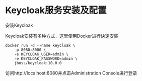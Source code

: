 # Keycloak服务安装及配置

安装Keycloak

Keycloak安装有多种方式，这里使用Docker进行快速安装

```
docker run -d --name keycloak \
    -p 8080:8080 \
    -e KEYCLOAK_USER=admin \
    -e KEYCLOAK_PASSWORD=admin \
    jboss/keycloak:10.0.0

```

访问http://localhost:8080并点击Administration Console进行登录
